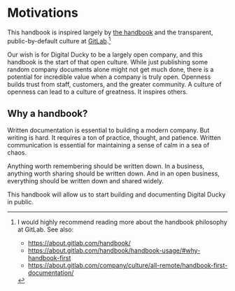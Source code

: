 # Motivations

This handbook is inspired largely by [the handbook](https://about.gitlab.com/handbook/) and the transparent, public-by-default culture at [GitLab](https://gitlab.com).[^1]

Our wish is for Digital Ducky to be a largely open company, and this handbook is the start of that open culture.
While just publishing some random company documents alone might not get much done, there is a potential for incredible value when a company is truly open.
Openness builds trust from staff, customers, and the greater community.
A culture of openness can lead to a culture of greatness.
It inspires others.

## Why a handbook?

Written documentation is essential to building a modern company.
But writing is hard.
It requires a ton of practice, thought, and patience.
Written communication is essential for maintaining a sense of calm in a sea of chaos.

Anything worth remembering should be written down.
In a business, anything worth sharing should be written down.
And in an open business, everything should be written down and shared widely.

This handbook will allow us to start building and documenting Digital Ducky in public.

[^1]: I would highly recommend reading more about the handbook philosophy at GitLab. See also:
    - https://about.gitlab.com/handbook/
    - https://about.gitlab.com/handbook/handbook-usage/#why-handbook-first
    - https://about.gitlab.com/company/culture/all-remote/handbook-first-documentation/